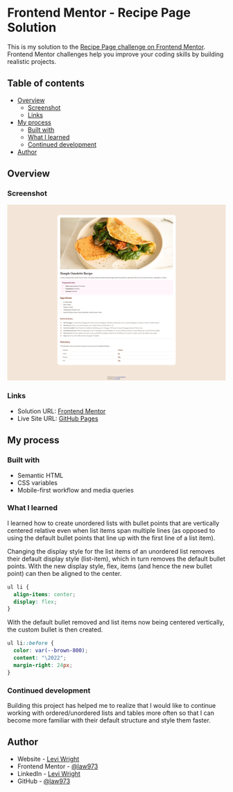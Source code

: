 # Frontend Mentor - Recipe Page Solution

This is my solution to the [Recipe Page challenge on Frontend Mentor](https://www.frontendmentor.io/challenges/recipe-page-KiTsR8QQKm). Frontend Mentor challenges help you improve your coding skills by building realistic projects. 

## Table of contents

- [Overview](#overview)
  - [Screenshot](#screenshot)
  - [Links](#links)
- [My process](#my-process)
  - [Built with](#built-with)
  - [What I learned](#what-i-learned)
  - [Continued development](#continued-development)
- [Author](#author)

## Overview

### Screenshot

![](./screenshot/screenshot.png)

### Links

- Solution URL: [Frontend Mentor](https://your-solution-url.com)
- Live Site URL: [GitHub Pages](https://law973.github.io/recipe-page/)

## My process

### Built with

- Semantic HTML
- CSS variables
- Mobile-first workflow and media queries

### What I learned

I learned how to create unordered lists with bullet points that are vertically centered relative even when list items span multiple lines (as opposed to using the default bullet points that line up with the first line of a list item). 

Changing the display style for the list items of an unordered list removes their default display style (list-item), which in turn removes the default bullet points. With the new display style, flex, items (and hence the new bullet point) can then be aligned to the center.

```css
ul li {
  align-items: center;
  display: flex;
}
```

With the default bullet removed and list items now being centered vertically, the custom bullet is then created.

```css
ul li::before {
  color: var(--brown-800);
  content: "\2022";
  margin-right: 24px;
}
```

### Continued development

Building this project has helped me to realize that I would like to continue working with ordered/unordered lists and tables more often so that I can become more familiar with their default structure and style them faster.

## Author

- Website - [Levi Wright](https://luxury-flan-09fd6a.netlify.app/)
- Frontend Mentor - [@law973](https://www.frontendmentor.io/profile/law973)
- LinkedIn - [Levi Wright](https://www.linkedin.com/in/levi-arthur-wright/)
- GitHub - [@law973](https://github.com/law973)